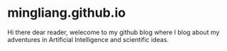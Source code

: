 # mingliang.github.io
Hi there dear reader, welecome to my github blog where I blog about my adventures in Artificial Intelligence and scientific ideas. 
